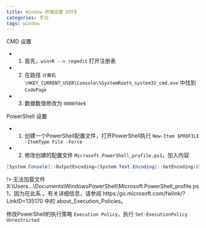 ```yaml
---
title: Window 终端设置 UTF8
categories: 手记
tags: window
---
```


CMD 设置

- 1. 首先，`win+R --> regedit` 打开注册表
- 2. 在路径 `计算机\HKEY_CURRENT_USER\Console\%SystemRoot%_system32_cmd.exe` 中找到 `CodePage`
- 3. 数据数值修改为 `0000fde9`

<!-- more -->

PowerShell 设置

- 1. 创建一个PowerShell配置文件，打开PowerShell执行 `New-Item $PROFILE -ItemType File -Force`
- 2. 修改创建的配置文件 `Microsoft.PowerShell_profile.ps1`，加入内容

```powershell
[System.Console]::OutputEncoding=[System.Text.Encoding]::GetEncoding(65001)
```

!> 无法加载文件 X:\Users\...\Documents\WindowsPowerShell\Microsoft.PowerShell_profile.ps1，因为在此系
。有关详细信息，请参阅 https:/go.microsoft.com/fwlink/?LinkID=135170 中的 about_Execution_Policies。

修改PowerShell的执行策略 `Execution Policy`，执行 `Set-ExecutionPolicy Unrestricted`
